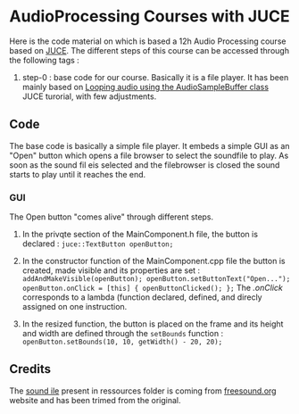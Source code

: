 # AudioProcessing Courses with JUCE

Here is the code material on which is based a 12h Audio Processing course based on [JUCE](http://juce.com).
The different steps of this course can be accessed through the following tags :

1. step-0 : base code for our course. Basically it is a file player. It has been mainly based on [Looping audio using the AudioSampleBuffer class](https://docs.juce.com/master/tutorial_looping_audio_sample_buffer.html) JUCE turorial, with few adjustments.


## Code

The base code is basically a simple file player. It embeds a simple GUI as an "Open" button which opens a file browser to select the soundfile to play.
As soon as the sound fil eis selected and the filebrowser is closed the sound starts to play until it reaches the end.

### GUI
The Open button "comes alive" through different steps.

1. In the privqte section of the MainComponent.h file, the button is declared :
`juce::TextButton openButton;`

2. In the constructor function of the MainComponent.cpp file the button is created, made visible and its properties are set : 
`
addAndMakeVisible(openButton);
openButton.setButtonText("Open...");
openButton.onClick = [this] { openButtonClicked(); };
`
The *.onClick* corresponds to a lambda (function declared, defined, and direcly assigned on one instruction.

3. In the resized function, the button is placed on the frame and its height and width are defined through the `setBounds` function :
`openButton.setBounds(10, 10, getWidth() - 20, 20);`


## Credits

The [sound ile](https://freesound.org/people/ValentinSosnitskiy/sounds/495482/0) present in ressources folder is coming from [freesound.org](freesound.org) website and has been trimed from the original.





